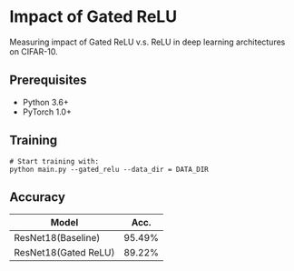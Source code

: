 # Impact of Gated ReLU

Measuring impact of Gated ReLU v.s. ReLU in deep learning architectures on CIFAR-10. 

## Prerequisites
- Python 3.6+
- PyTorch 1.0+

## Training
```
# Start training with: 
python main.py --gated_relu --data_dir = DATA_DIR

```

## Accuracy
| Model             | Acc.        |
| ----------------- | ----------- |
| ResNet18(Baseline)              | 95.49%    |
| ResNet18(Gated ReLU)          | 89.22%      |
